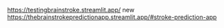 https://testingbrainstroke.streamlit.app/
new https://thebrainstrokepredictionapp.streamlit.app/#stroke-prediction-app
